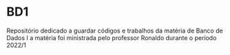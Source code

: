 # BD1
Repositório dedicado a guardar códigos e trabalhos da matéria de Banco de Dados I a matéria foi ministrada pelo professor Ronaldo durante o período 2022/1


